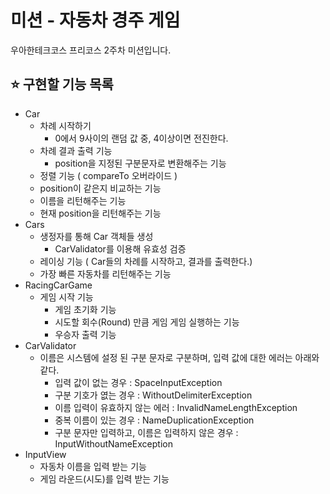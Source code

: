 # 미션 - 자동차 경주 게임
우아한테크코스 프리코스 2주차 미션입니다.

## ⭐ 구현할 기능 목록 
- Car
    - 차례 시작하기
        - 0에서 9사이의 랜덤 값 중, 4이상이면 전진한다.
    - 차례 결과 출력 기능
        - position을 지정된 구분문자로 변환해주는 기능
    - 정렬 기능 ( compareTo 오버라이드 )
    - position이 같은지 비교하는 기능
    - 이름을 리턴해주는 기능
    - 현재 position을 리턴해주는 기능
- Cars
    - 생정자를 통해 Car 객체들 생성
        - CarValidator를 이용해 유효성 검증
    - 레이싱 기능 ( Car들의 차례를 시작하고, 결과를 출력한다.)
    - 가장 빠른 자동차를 리턴해주는 기능         
- RacingCarGame
    - 게임 시작 기능
        - 게임 초기화 기능 
        - 시도할 회수(Round) 만큼 게임 게임 실행하는 기능
        - 우승자 출력 기능
- CarValidator
    - 이름은 시스템에 설정 된 구분 문자로 구분하며, 입력 값에 대한 에러는 아래와 같다.
        - 입력 값이 없는 경우 : SpaceInputException
        - 구분 기호가 엾는 경우 : WithoutDelimiterException
        - 이름 입력이 유효하지 않는 에러 : InvalidNameLengthException    
        - 중복 이름이 있는 경우 : NameDuplicationException
        - 구분 문자만 입력하고, 이름은 입력하지 않은 경우 : InputWithoutNameException
- InputView 
    - 자동차 이름을 입력 받는 기능
    - 게임 라운드(시도)를 입력 받는 기능
    
